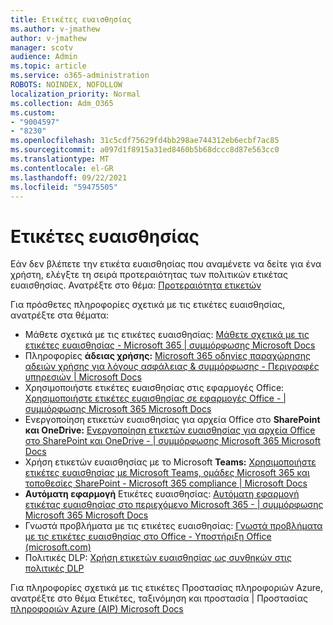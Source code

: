 ```yaml
---
title: Ετικέτες ευαισθησίας
ms.author: v-jmathew
author: v-jmathew
manager: scotv
audience: Admin
ms.topic: article
ms.service: o365-administration
ROBOTS: NOINDEX, NOFOLLOW
localization_priority: Normal
ms.collection: Adm_O365
ms.custom:
- "9004597"
- "8230"
ms.openlocfilehash: 31c5cdf75629fd4bb298ae744312eb6ecbf7ac85
ms.sourcegitcommit: a097d1f8915a31ed8460b5b68dccc8d87e563cc0
ms.translationtype: MT
ms.contentlocale: el-GR
ms.lasthandoff: 09/22/2021
ms.locfileid: "59475505"
---
```

# <a name="sensitivity-labels"></a>Ετικέτες ευαισθησίας

Εάν δεν βλέπετε την ετικέτα ευαισθησίας που αναμένετε να δείτε για ένα χρήστη, ελέγξτε τη σειρά προτεραιότητας των πολιτικών ετικέτας ευαισθησίας. Ανατρέξτε στο θέμα: [Προτεραιότητα ετικετών](https://docs.microsoft.com/microsoft-365/compliance/sensitivity-labels)

Για πρόσθετες πληροφορίες σχετικά με τις ετικέτες ευαισθησίας, ανατρέξτε στα θέματα:

- Μάθετε σχετικά με τις ετικέτες ευαισθησίας: [Μάθετε σχετικά με τις ετικέτες ευαισθησίας - Microsoft 365 | συμμόρφωσης Microsoft Docs](https://docs.microsoft.com/microsoft-365/compliance/sensitivity-labels)
- Πληροφορίες **άδειας χρήσης:** [Microsoft 365 οδηγίες παραχώρησης αδειών χρήσης για λόγους ασφάλειας & συμμόρφωσης - Περιγραφές υπηρεσιών | Microsoft Docs](https://docs.microsoft.com/office365/servicedescriptions/microsoft-365-service-descriptions/microsoft-365-tenantlevel-services-licensing-guidance/microsoft-365-security-compliance-licensing-guidance#information-protection)
- Χρησιμοποιήστε ετικέτες ευαισθησίας στις εφαρμογές Office: [Χρησιμοποιήστε ετικέτες ευαισθησίας σε εφαρμογές Office - | συμμόρφωσης Microsoft 365 Microsoft Docs](https://docs.microsoft.com/microsoft-365/compliance/sensitivity-labels-office-apps)
- Ενεργοποίηση ετικετών ευαισθησίας για αρχεία Office στο **SharePoint και OneDrive:** [Ενεργοποίηση ετικετών ευαισθησίας για αρχεία Office στο SharePoint και OneDrive - | συμμόρφωσης Microsoft 365 Microsoft Docs](https://docs.microsoft.com/microsoft-365/compliance/sensitivity-labels-sharepoint-onedrive-files)
- Χρήση ετικετών ευαισθησίας με το Microsoft **Teams:** [Χρησιμοποιήστε ετικέτες ευαισθησίας με Microsoft Teams, ομάδες Microsoft 365 και τοποθεσίες SharePoint - Microsoft 365 compliance | Microsoft Docs](https://docs.microsoft.com/microsoft-365/compliance/sensitivity-labels-teams-groups-sites)
- **Αυτόματη εφαρμογή** Ετικέτες ευαισθησίας: [Αυτόματη εφαρμογή ετικέτας ευαισθησίας στο περιεχόμενο Microsoft 365 - | συμμόρφωσης Microsoft 365 Microsoft Docs](https://docs.microsoft.com/microsoft-365/compliance/apply-sensitivity-label-automatically)
- Γνωστά προβλήματα με τις ετικέτες ευαισθησίας: [Γνωστά προβλήματα με τις ετικέτες ευαισθησίας στο Office - Υποστήριξη Office (microsoft.com)](https://support.microsoft.com/office/known-issues-with-sensitivity-labels-in-office-b169d687-2bbd-4e21-a440-7da1b2743edc)
- Πολιτικές DLP: [Χρήση ετικετών ευαισθησίας ως συνθηκών στις πολιτικές DLP](https://docs.microsoft.com/microsoft-365/compliance/dlp-sensitivity-label-as-condition) 

Για πληροφορίες σχετικά με τις ετικέτες Προστασίας πληροφοριών Azure, ανατρέξτε στο θέμα Ετικέτες, ταξινόμηση και προστασία | Προστασίας [πληροφοριών Azure (AIP) Microsoft Docs](https://docs.microsoft.com/azure/information-protection/aip-classification-and-protection)
